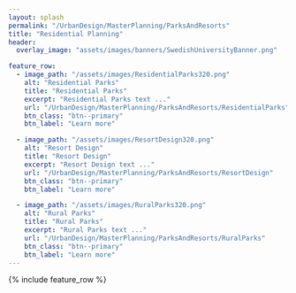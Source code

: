 ```yaml
---
layout: splash
permalink: "/UrbanDesign/MasterPlanning/ParksAndResorts"
title: "Residential Planning"
header:
  overlay_image: "assets/images/banners/SwedishUniversityBanner.png"

feature_row:
  - image_path: "/assets/images/ResidentialParks320.png"
    alt: "Residential Parks"
    title: "Residential Parks"
    excerpt: "Residential Parks text ..."
    url: "/UrbanDesign/MasterPlanning/ParksAndResorts/ResidentialParks"
    btn_class: "btn--primary"
    btn_label: "Learn more"

  - image_path: "/assets/images/ResortDesign320.png"
    alt: "Resort Design"
    title: "Resort Design"
    excerpt: "Resort Design text ..."
    url: "/UrbanDesign/MasterPlanning/ParksAndResorts/ResortDesign"
    btn_class: "btn--primary"
    btn_label: "Learn more"

  - image_path: "/assets/images/RuralParks320.png"
    alt: "Rural Parks"
    title: "Rural Parks"
    excerpt: "Rural Parks text ..."
    url: "/UrbanDesign/MasterPlanning/ParksAndResorts/RuralParks"
    btn_class: "btn--primary"
    btn_label: "Learn more"
---
```


{% include feature_row %}
